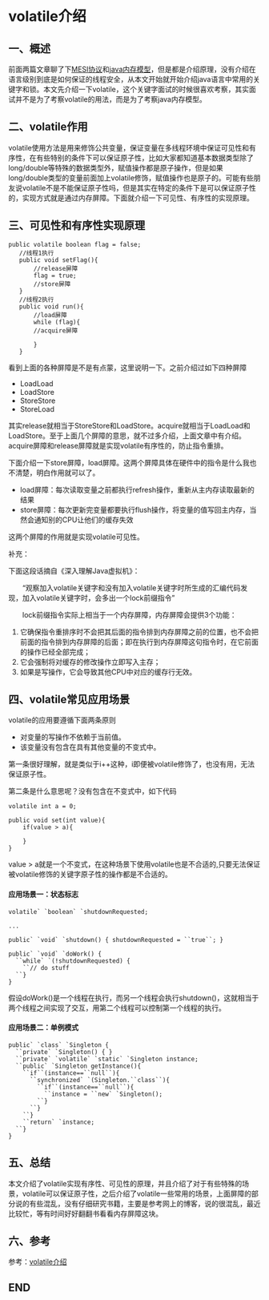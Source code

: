 # volatile介绍

## 一、概述

前面两篇文章聊了下[MESI协议](https://www.cnblogs.com/gunduzi/p/13590528.html)和[java内存模型](https://www.cnblogs.com/gunduzi/p/13594554.html)，但是都是介绍原理，没有介绍在语言级别到底是如何保证的线程安全，从本文开始就开始介绍java语言中常用的关键字和锁。本文先介绍一下volatile，这个关键字面试的时候很喜欢考察，其实面试并不是为了考察volatile的用法，而是为了考察java内存模型。

## 二、volatile作用

volatile使用方法是用来修饰公共变量，保证变量在多线程环境中保证可见性和有序性，在有些特别的条件下可以保证原子性，比如大家都知道基本数据类型除了long/double等特殊的数据类型外，赋值操作都是原子操作，但是如果long/double类型的变量前面加上volatile修饰，赋值操作也是原子的。可能有些朋友说volatile不是不能保证原子性吗，但是其实在特定的条件下是可以保证原子性的，实现方式就是通过内存屏障。下面就介绍一下可见性、有序性的实现原理。

## 三、可见性和有序性实现原理

```
public volatile boolean flag = false;
   //线程1执行
   public void setFlag(){
       //release屏障
       flag = true;
       //store屏障
   }
   //线程2执行
   public void run(){
       //load屏障
       while (flag){
       //acquire屏障
 
       }
   }
```

看到上面的各种屏障是不是有点蒙，这里说明一下。之前介绍过如下四种屏障

- LoadLoad
- LoadStore
- StoreStore
- StoreLoad

其实release就相当于StoreStore和LoadStore。acquire就相当于LoadLoad和LoadStore。至于上面几个屏障的意思，就不过多介绍，上面文章中有介绍。acquire屏障和release屏障就是实现volatile有序性的，防止指令重排。

下面介绍一下store屏障，load屏障。这两个屏障具体在硬件中的指令是什么我也不清楚，明白作用就可以了。

- load屏障：每次读取变量之前都执行refresh操作，重新从主内存读取最新的结果
- store屏障：每次更新完变量都要执行flush操作，将变量的值写回主内存，当然会通知别的CPU让他们的缓存失效

这两个屏障的作用就是实现volatile可见性。

补充：

下面这段话摘自《深入理解Java虚拟机》：

　　“观察加入volatile关键字和没有加入volatile关键字时所生成的汇编代码发现，加入volatile关键字时，会多出一个lock前缀指令”

　　lock前缀指令实际上相当于一个内存屏障，内存屏障会提供3个功能：

1. 它确保指令重排序时不会把其后面的指令排到内存屏障之前的位置，也不会把前面的指令排到内存屏障的后面；即在执行到内存屏障这句指令时，在它前面的操作已经全部完成；
2. 它会强制将对缓存的修改操作立即写入主存；
3. 如果是写操作，它会导致其他CPU中对应的缓存行无效。

## 四、volatile常见应用场景

volatile的应用要遵循下面两条原则

- 对变量的写操作不依赖于当前值。
- 该变量没有包含在具有其他变量的不变式中。

第一条很好理解，就是类似于i++这种，i即便被volatile修饰了，也没有用，无法保证原子性。

第二条是什么意思呢？没有包含在不变式中，如下代码

```
volatile int a = 0;

public void set(int value){
    if(value > a){
    
    }    
}
```

value > a就是一个不变式，在这种场景下使用volatile也是不合适的,只要无法保证被volatile修饰的关键字原子性的操作都是不合适的。

#### 应用场景一：状态标志

```
volatile` `boolean` `shutdownRequested;
 
...
 
public` `void` `shutdown() { shutdownRequested = ``true``; }
 
public` `void` `doWork() {
  ``while` `(!shutdownRequested) {
    ``// do stuff
  ``}
}
```

假设doWork()是一个线程在执行，而另一个线程会执行shutdown()，这就相当于两个线程之间实现了交互，用第二个线程可以控制第一个线程的执行。

#### 应用场景二：单例模式

```
public` `class` `Singleton {
  ``private` `Singleton() { }
  ``private` `volatile` `static` `Singleton instance;
  ``public` `Singleton getInstance(){
    ``if``(instance==``null``){
      ``synchronized` `(Singleton.``class``){
        ``if``(instance==``null``){
          ``instance = ``new` `Singleton();
        ``}
      ``}
    ``}
    ``return` `instance;
  ``}
}
```

## 五、总结

本文介绍了volatile实现有序性、可见性的原理，并且介绍了对于有些特殊的场景，volatile可以保证原子性，之后介绍了volatile一些常用的场景，上面屏障的部分说的有些混乱，没有仔细研究书籍，主要是参考网上的博客，说的很混乱，最近比较忙，等有时间好好翻翻书看看内存屏障这块。

## 六、参考

参考：[volatile介绍](https://www.cnblogs.com/gunduzi/p/13596273.html)





## END